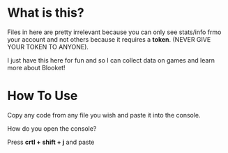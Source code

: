 # What is this?
Files in here are pretty irrelevant because you can only see stats/info frmo your account and not others because it requires a __token__. (NEVER GIVE YOUR TOKEN TO ANYONE). 

I just have this here for fun and so I can collect data on games and learn more about Blooket!

# How To Use
Copy any code from any file you wish and paste it into the console. 

How do you open the console? 

Press __crtl + shift + j__ and paste
